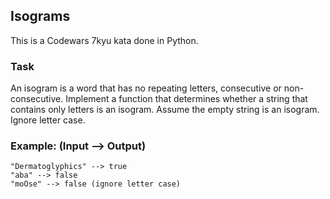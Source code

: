 ## Isograms

This is a Codewars 7kyu kata done in Python.

### Task

An isogram is a word that has no repeating letters, consecutive or non-consecutive. Implement a function that determines whether a string that contains only letters is an isogram. Assume the empty string is an isogram. Ignore letter case.

### Example: (Input --> Output)

```text
"Dermatoglyphics" --> true
"aba" --> false
"moOse" --> false (ignore letter case)
```
